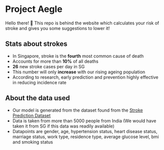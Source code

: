# Project Aegle
Hello there! 👋 This repo is behind the website which calculates your risk of stroke and gives you some suggestions to lower it!
## Stats about strokes
- In Singapore, stroke is the **fourth** most common cause of death
- Accounts for more than **10%** of all deaths
- **26** new stroke cases per day in SG
- This number will only **increase** with our rising ageing population
- According to research, early prediction and prevention highly effective in reducing incidence rate
## About the data used
- Our model is generated from the dataset found from the [Stroke Prediction Dataset](https://www.kaggle.com/datasets/fedesoriano/stroke-prediction-dataset)
- Data is taken from more than 5000 people from India (We would have taken it from SG if this data was readily available)
- Datapoints are gender, age, hypertension status, heart disease status, marriage status, work type, residence type, average glucose level, bmi and smoking status
